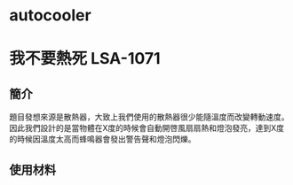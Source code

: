 # autocooler
我不要熱死	LSA-1071
=====
簡介
----
題目發想來源是散熱器，大致上我們使用的散熱器很少能隨溫度而改變轉動速度。因此我們設計的是當物體在X度的時候會自動開啓風扇扇熱和燈泡發亮，達到X度的時候因溫度太高而蜂鳴器會發出警告聲和燈泡閃爍。

使用材料
----
